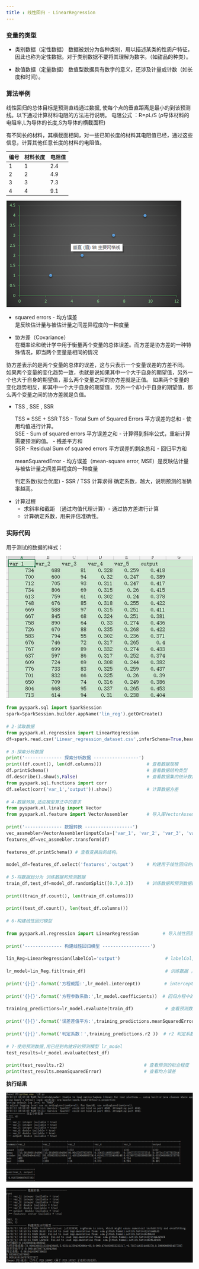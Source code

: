 ```yaml
---
title : 线性回归 - LinearRegression
---
```


### 变量的类型

* 类别数据（定性数据）
  数据被划分为各种类别，用以描述某类的性质户特征，因此也称为定性数据。对于类别数据不要将其理解为数字。（如甜品的种类）。

* 数值数据（定量数据）
  数值型数据具有数字的意义，还涉及计量或计数（如长度和时间）。

### 算法举例

线性回归的总体目标是预测直线通过数据, 使每个点的垂直距离是最小的到该预测线。以下通过计算材料电阻的方法进行说明。
电阻公式 ：R=ρL/S (ρ导体材料的电阻率,L为导体的长度,S为导体的横截面积)

有不同长的材料，其横截面相同，对一些已知长度的材料其电阻值已经，通过这些信息，计算其他任意长度的材料的电阻值。

|编号|材料长度|电阻值|
|----|-----|-----|
|1|1|2.4|
|2|2|4.9|
|3|3|7.3|
|4|4|9.1|

![](线性回归-LinearRegression/LR.png)

* squared errors - 均方误差    
是反映估计量与被估计量之间差异程度的一种度量

* 协方差（Covariance）   
在概率论和统计学中用于衡量两个变量的总体误差。而方差是协方差的一种特殊情况，即当两个变量是相同的情况

协方差表示的是两个变量的总体的误差，这与只表示一个变量误差的方差不同。 如果两个变量的变化趋势一致，也就是说如果其中一个大于自身的期望值，另外一个也大于自身的期望值，那么两个变量之间的协方差就是正值。 如果两个变量的变化趋势相反，即其中一个大于自身的期望值，另外一个却小于自身的期望值，那么两个变量之间的协方差就是负值。

* TSS , SSE , SSR 

  TSS = SSE + SSR 
  TSS  -  Total Sum of Squared Errors  平方误差的总和   -   使用均值进行计算。    
  SSE  -  Sum of squared errors        平方误差之和     -   计算得到斜率公式，重新计算需要预测的值。 - 残差平方和    
  SSR  -  Residual Sum of squared errors  平方误差的剩余总和  - 回归平方和   

  meanSquaredError - 均方误差（mean-square error, MSE）是反映估计量与被估计量之间差异程度的一种度量

  判定系数(拟合优度) - SSR / TSS  计算求得 确定系数，越大，说明预测的准确率越高。     

-   计算过程
    * 求斜率和截距 （通过均值代理计算）- 通过协方差进行计算 
    * 计算确定系数，用来评估准确性。


### 实际代码

用于测试的数据的样式：  

![](线性回归-LinearRegression/data_demo.png)

~~~python
from pyspark.sql import SparkSession
spark=SparkSession.builder.appName('lin_reg').getOrCreate()

# 2-读取数据
from pyspark.ml.regression import LinearRegression
df=spark.read.csv('Linear_regression_dataset.csv',inferSchema=True,header=True)

# 3-探索分析数据
print('-------------- 探索分析数据 -----------------')
print((df.count(), len(df.columns)))                 # 查看数据规模
df.printSchema()  						             # 查看数据结构类型
df.describe().show(5,False)                          # 查看数据集的统计数据,包括平均值，标准差，数量统计等。
from pyspark.sql.functions import corr
df.select(corr('var_1','output')).show()             # 计算数据方差

# 4-数据转换,适应模型算法中的要求
from pyspark.ml.linalg import Vector
from pyspark.ml.feature import VectorAssembler       # 导入库VectorAssembler

print('-------------- 数据转换 ------------------')
vec_assmebler=VectorAssembler(inputCols=['var_1', 'var_2', 'var_3', 'var_4', 'var_5'],outputCol='features') # 转换，这里相对将多元一次方程中的各变量存放到一个向量中
features_df=vec_assmebler.transform(df)             

features_df.printSchema() # 查看变换后的结构。

model_df=features_df.select('features','output')     # 构建用于线性回归的数据模型

# 5-将数据划分为 训练数据和预测数据
train_df,test_df=model_df.randomSplit([0.7,0.3])     # 训练数据和预测数据的比例为 7比3

print((train_df.count(), len(train_df.columns)))

print((test_df.count(), len(test_df.columns)))

# 6-构建线性回归模型

from pyspark.ml.regression import LinearRegression         # 导入线性回顾库

print('-------------- 构建线性回归模型 ------------------')

lin_Reg=LinearRegression(labelCol='output')                 # labelCol,相对于featrues列，表示要进行预测的列

lr_model=lin_Reg.fit(train_df)                              # 训练数据 ，fit返回一个 fitted model，即LineRegressionModel对象

print('{}{}'.format('方程截距:',lr_model.intercept))         # intercept 线性方程的截距。

print('{}{}'.format('方程参数系数:',lr_model.coefficients))  # 回归方程中的，变量参数 ,这里分别对应var_1,var_2,var_3,var_4,var_5

training_predictions=lr_model.evaluate(train_df)            # 查看预测数据

print('{}{}'.format('误差差值平方:',training_predictions.meanSquaredError))            # 误差值差值平方   

print('{}{}'.format('判定系数：',training_predictions.r2 ))  # r2 判定系数,用来判定，构建的模型是否能够准确的预测,越大说明预测的准确率越高

# 7-使用预测数据,用已经到构建好的预测模型 lr_model
test_results=lr_model.evaluate(test_df)

print(test_results.r2)   							# 查看预测的拟合程度
print(test_results.meanSquaredError)                # 查看均方误差
~~~

**执行结果**

![](线性回归-LinearRegression/part1.png)

![](线性回归-LinearRegression/part2.png)
